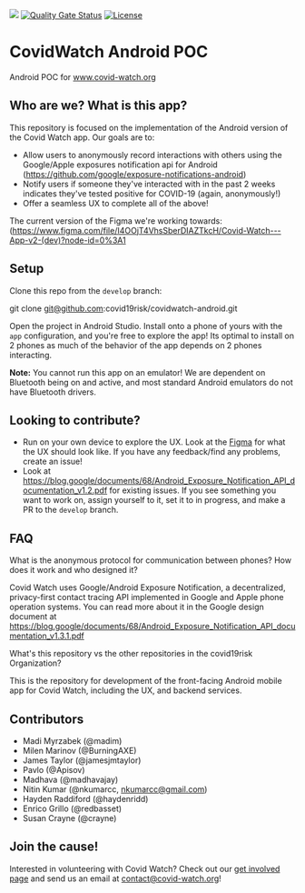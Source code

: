 ![](https://github.com/covid19risk/covidwatch-android/workflows/Develop%20Branch%20CI/badge.svg)
[![Quality Gate Status](https://sonarcloud.io/api/project_badges/measure?project=covid19risk_covidwatch-android-en&metric=alert_status)](https://sonarcloud.io/dashboard?id=covid19risk_covidwatch-android-en)
[![License](https://img.shields.io/badge/License-Apache%202.0-blue.svg)](https://opensource.org/licenses/Apache-2.0)

# CovidWatch Android POC
Android POC for www.covid-watch.org

## Who are we? What is this app?

This repository is focused on the implementation of the Android version of the Covid Watch app. Our goals are to:
- Allow users to anonymously record interactions with others using the Google/Apple exposures notification api for Android
    (https://github.com/google/exposure-notifications-android)
- Notify users if someone they've interacted with in the past 2 weeks indicates they've tested positive for COVID-19 (again, anonymously!)
- Offer a seamless UX to complete all of the above!

The current version of the Figma we're working towards: (https://www.figma.com/file/I4OOjT4VhsSberDIAZTkcH/Covid-Watch---App-v2-(dev)?node-id=0%3A1


## Setup

Clone this repo from the `develop` branch:

git clone git@github.com:covid19risk/covidwatch-android.git

Open the project in Android Studio. Install onto a phone of yours with the `app` configuration, and you're free to explore the app! Its optimal to install on 2 phones as much of the behavior of the app depends on 2 phones interacting.

**Note:** You cannot run this app on an emulator! We are dependent on Bluetooth being on and active, and most standard Android emulators do not have Bluetooth drivers.

## Looking to contribute?

- Run on your own device to explore the UX. Look at the [Figma](https://www.figma.com/file/I4OOjT4VhsSberDIAZTkcH/Covid-Watch---App-v2-(dev)?node-id=0%3A1) for what the UX should look like. If you have any feedback/find any problems, create an issue!
- Look at https://blog.google/documents/68/Android_Exposure_Notification_API_documentation_v1.2.pdf for existing issues. If you see something you want to work on, assign yourself to it, set it to in progress, and make a PR to the `develop` branch.

## FAQ

What is the anonymous protocol for communication between phones? How does it work and who designed it?

Covid Watch uses Google/Android Exposure Notification, a decentralized, privacy-first contact tracing API implemented in Google and Apple phone operation systems. You can read more about it in the Google design document at https://blog.google/documents/68/Android_Exposure_Notification_API_documentation_v1.3.1.pdf

What's this repository vs the other repositories in the covid19risk Organization?

This is the repository for development of the front-facing Android mobile app for Covid Watch, including the UX, and backend services. 

## Contributors

- Madi Myrzabek (@madim)
- Milen Marinov (@BurningAXE)
- James Taylor (@jamesjmtaylor)
- Pavlo (@Apisov)
- Madhava (@madhavajay)
- Nitin Kumar (@nkumarcc, nkumarcc@gmail.com)
- Hayden Raddiford (@haydenridd)
- Enrico Grillo (@redbasset)
- Susan Crayne (@crayne)

## Join the cause!

Interested in volunteering with Covid Watch? Check out our [get involved page](https://covid-watch.org/collaborate) and send us an email at contact@covid-watch.org!


